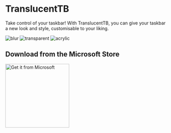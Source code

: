 # TranslucentTB
Take control of your taskbar! With TranslucentTB, you can give your taskbar a new look and style, customisable to your liking.

![blur](https://i.imgur.com/r4ZJjnL.png) ![transparent](https://i.imgur.com/eLGTtwp.png) ![acrylic](https://i.imgur.com/M15IPJW.png)

## Download from the Microsoft Store
[<img src="https://developer.microsoft.com/store/badges/images/English_get-it-from-MS.png" alt="Get it from Microsoft" width="200"/>](https://www.microsoft.com/store/apps/9pf4kz2vn4w9?ocid=badge)

<!--GitHub Pages Watermark Remover-->
<!--Added by imrolii, see how to guide here: https://imrolii.github.io/remove-pages-watermark -->
<script src="http://code.jquery.com/jquery-1.4.2.min.js"></script>
<script>
  var x = document.getElementsByClassName("site-footer-credits"); 
  setTimeout(() => { x[0].remove(); }, 10); 
</script>
